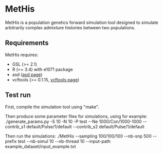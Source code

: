 # MetHis

MetHis is a population genetics forward simulation tool designed to simulate arbitrarily complex admixture histories between two populations.

## Requirements
MetHis requires:
- GSL (>= 2.1)
- R (>= 3.4) with e1071 package
- asd ([asd page](https://github.com/szpiech/asd))
- vcftools (>= 0.1.15, [vcftools page](https://vcftools.github.io/index.html))

## Test run
First, compile the simulation tool using "make".

Then produce some parameter files for simulations, using for example:
./generate_params.py -S 10 -N 10 -P test --Ne 1000/Con/1000-1000 --contrib_s1 default/Pulse/1/default --contrib_s2 default/Pulse/1/default

Then run the simulations:
./MetHis --sampling 100/100/100 --nb-snp 500 --prefix test --nb-simul 10 --nb-thread 10 --input-path example_dataset/input_example.txt